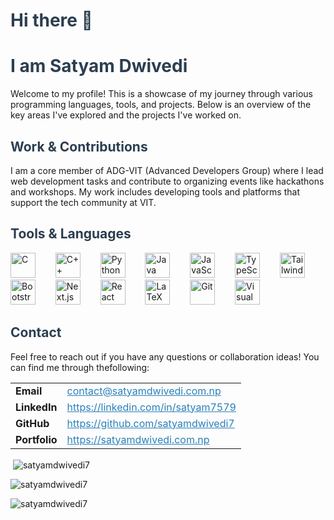 <!-- ## Hi there 👋 -->
<h1 style="color: #2c3e50;">Hi there 👋</h1>
<h1 style="color: #2c3e50;">I am Satyam Dwivedi</h1>
<p>Welcome to my profile! This is a showcase of my journey through various programming languages, tools, and projects. Below is an overview of the key areas I've explored and the projects I've worked on.</p>
<h2 id="work-contributions" style="color: #2c3e50;">Work & Contributions</h2>
<p>I am a core member of ADG-VIT (Advanced Developers Group) where I lead web development tasks and contribute to organizing events like hackathons and workshops. My work includes developing tools and platforms that support the tech community at VIT.</p>
<h2 id="tools-languages" style="color: #2c3e50;">Tools & Languages</h2>

<p align="left">
    <img src="https://img.icons8.com/color/48/000000/c-programming.png" alt="C" width="40" height="40" style="margin-right: 20px;" />
    &nbsp;
    <img src="https://img.icons8.com/color/48/000000/c-plus-plus-logo.png" alt="C++" width="40" height="40" style="margin-right: 20px;" />
    &nbsp;
    <img src="https://img.icons8.com/color/48/000000/python.png" alt="Python" width="40" height="40" style="margin-right: 20px;" />
    &nbsp;
    <img src="https://img.icons8.com/color/48/000000/java-coffee-cup-logo.png" alt="Java" width="40" height="40" style="margin-right: 20px;" />
    &nbsp;
    <img src="https://img.icons8.com/color/48/000000/javascript.png" alt="JavaScript" width="40" height="40" style="margin-right: 20px;" />
    &nbsp;
    <img src="https://img.icons8.com/color/48/000000/typescript.png" alt="TypeScript" width="40" height="40" style="margin-right: 20px;" />
    &nbsp;
    <img src="https://upload.wikimedia.org/wikipedia/commons/d/d5/Tailwind_CSS_Logo.svg" alt="Tailwind CSS" width="40" height="40" style="margin-right: 20px;" />
    &nbsp;
    <img src="https://img.icons8.com/color/48/000000/bootstrap.png" alt="Bootstrap" width="40" height="40" style="margin-right: 20px;" />
    &nbsp;
    <img src="https://img.icons8.com/fluency/48/000000/nextjs.png" alt="Next.js" width="40" height="40" style="margin-right: 20px;" />
    &nbsp;
    <img src="https://img.icons8.com/color/48/000000/react-native.png" alt="React" width="40" height="40" style="margin-right: 20px;" />
    &nbsp;
    <img src="https://img.icons8.com/color/48/000000/latex.png" alt="LaTeX" width="40" height="40" style="margin-right: 20px;" />
    &nbsp;
    <img src="https://img.icons8.com/color/48/000000/git.png" alt="Git" width="40" height="40" style="margin-right: 20px;" />
    &nbsp;
    <img src="https://img.icons8.com/fluency/48/000000/visual-studio-code-2019.png" alt="Visual Studio Code" width="40" height="40" style="margin-right: 20px;" />
</p>

<h2 id="contact" style="color: #2c3e50;">Contact</h2>
<p>Feel free to reach out if you have any questions or collaboration ideas! You can find me through thefollowing:</p>
<table border="0">
  <tr>
    <td><strong>Email</strong></td>
    <td><a href="mailto:contact@satyamdwivedi.com.np" style="color: #2980b9;">contact@satyamdwivedi.com.np</a></td>
  </tr>
  <tr>
    <td><strong>LinkedIn</strong></td>
    <td><a href="https://linkedin.com/in/satyam7579" style="color: #2980b9;">https://linkedin.com/in/satyam7579</a></td>
  </tr>
  <tr>
    <td><strong>GitHub</strong></td>
    <td><a href="https://github.com/satyamdwivedi7" style="color: #2980b9;">https://github.com/satyamdwivedi7</a></td>
  </tr>
  <tr>
    <td><strong>Portfolio</strong></td>
    <td><a href="https://satyamdwivedi.com.np" style="color: #2980b9;">https://satyamdwivedi.com.np</a></td>
  </tr>
</table>

<p>&nbsp;<img align="center" src="https://github-readme-stats.vercel.app/api?username=satyamdwivedi7&show_icons=true&locale=en&theme=dracula"
        alt="satyamdwivedi7" />
</p>

<p><img align="center" src="https://github-readme-streak-stats.herokuapp.com/?user=satyamdwivedi7&theme=dracula" alt="satyamdwivedi7" /></p>
<p>
    <img align="center"
        src="https://github-readme-stats.vercel.app/api/top-langs?username=satyamdwivedi7&show_icons=true&locale=en&theme=dracula"
        alt="satyamdwivedi7" />
</p>

